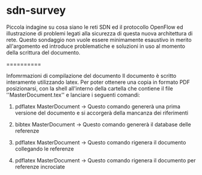 sdn-survey
==========

Piccola indagine su cosa siano le reti SDN ed il protocollo OpenFlow ed illustrazione di problemi legati alla sicurezza di questa nuova architettura di rete. Questo sondaggio non vuole essere minimamente esaustivo in merito all'argomento ed introduce problematiche e soluzioni in uso al momento della scrittura del documento.


==========

Infomrmazioni di compilazione del documento
Il documento è scritto interamente utilizzando latex. Per poter ottenere una copia in formato PDF posizionarsi, con la shell all'interno della cartella che contiene il file ''MasterDocument.tex'' e lanciare i seguenti comandi:

1) pdflatex MasterDocument		-> Questo comando genererà una prima versione del documento e si accorgerà della mancanza dei riferimenti

2) bibtex MasterDocument		-> Questo comando genererà il database delle referenze

3) pdflatex MasterDocument		-> Questo comando rigenera il documento collegando le referenze

4) pdflatex MasterDocument		-> Questo comando rigenera il documento per referenze incrociate